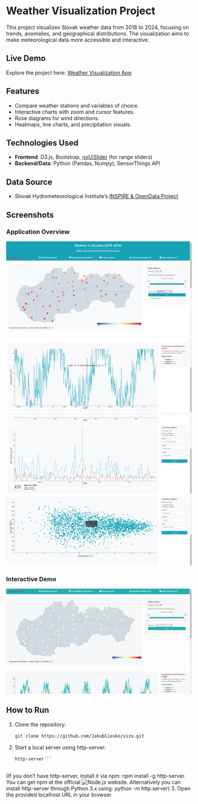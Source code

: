 # Weather Visualization Project

This project visualizes Slovak weather data from 2018 to 2024, focusing on trends, anomalies, and geographical distributions. The visualization aims to make meteorological data more accessible and interactive.

## Live Demo
Explore the project here: [Weather Visualization App](https://jakubciesko.github.io/vizu/)

## Features
- Compare weather stations and variables of choice.
- Interactive charts with zoom and cursor features.
- Rose diagrams for wind directions.
- Heatmaps, line charts, and precipitation visuals.

## Technologies Used
- **Frontend**: D3.js, Bootstrap, [noUiSlider](https://refreshless.com/nouislider/) (for range sliders)
- **Backend/Data**: Python (Pandas, Numpy), SensorThings API

## Data Source
- Slovak Hydrometeorological Institute’s [INSPIRE & OpenData Project](https://github.com/danubehack/2017_01_SHMU-INSPIRE-OpenData/wiki)

## Screenshots
### Application Overview
![App Screenshot 1](screenshots/scr_sh_1.png)
![App Screenshot 2](screenshots/scr_sh_2.png)
![App Screenshot 3](screenshots/scr_sh_3.png)
![App Screenshot 4](screenshots/scr_sh_4.png)

### Interactive Demo
![Interactive App GIF](screenshots/vizu_app_gif.gif)

## How to Run
1. Clone the repository:
   ```bash
   git clone https://github.com/JakubCiesko/vizu.git
2. Start a local server using http-server:
    ```cd vizu
   http-server```


(If you don’t have http-server, install it via npm: npm install -g http-server. You can get npm at the official ![Node.js website](https://nodejs.org/). Alternatively you can install http-server through Python 3.x using: python -m http.server)
3. Open the provided localhost URL in your browser.

